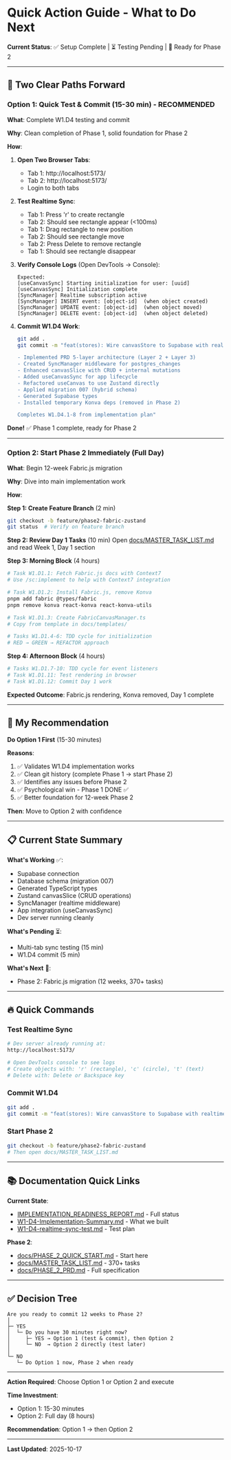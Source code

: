 # Quick Action Guide - What to Do Next

**Current Status**: ✅ Setup Complete | ⏳ Testing Pending | 🚀 Ready for Phase 2

---

## 🎯 Two Clear Paths Forward

### Option 1: Quick Test & Commit (15-30 min) - RECOMMENDED

**What**: Complete W1.D4 testing and commit

**Why**: Clean completion of Phase 1, solid foundation for Phase 2

**How**:
1. **Open Two Browser Tabs**:
   - Tab 1: http://localhost:5173/
   - Tab 2: http://localhost:5173/
   - Login to both tabs

2. **Test Realtime Sync**:
   - Tab 1: Press 'r' to create rectangle
   - Tab 2: Should see rectangle appear (<100ms)
   - Tab 1: Drag rectangle to new position
   - Tab 2: Should see rectangle move
   - Tab 2: Press Delete to remove rectangle
   - Tab 1: Should see rectangle disappear

3. **Verify Console Logs** (Open DevTools → Console):
   ```
   Expected:
   [useCanvasSync] Starting initialization for user: [uuid]
   [useCanvasSync] Initialization complete
   [SyncManager] Realtime subscription active
   [SyncManager] INSERT event: [object-id]  (when object created)
   [SyncManager] UPDATE event: [object-id]  (when object moved)
   [SyncManager] DELETE event: [object-id]  (when object deleted)
   ```

4. **Commit W1.D4 Work**:
   ```bash
   git add .
   git commit -m "feat(stores): Wire canvasStore to Supabase with realtime sync

   - Implemented PRD 5-layer architecture (Layer 2 + Layer 3)
   - Created SyncManager middleware for postgres_changes
   - Enhanced canvasSlice with CRUD + internal mutations
   - Added useCanvasSync for app lifecycle
   - Refactored useCanvas to use Zustand directly
   - Applied migration 007 (hybrid schema)
   - Generated Supabase types
   - Installed temporary Konva deps (removed in Phase 2)

   Completes W1.D4.1-8 from implementation plan"
   ```

**Done!** ✅ Phase 1 complete, ready for Phase 2

---

### Option 2: Start Phase 2 Immediately (Full Day)

**What**: Begin 12-week Fabric.js migration

**Why**: Dive into main implementation work

**How**:

**Step 1: Create Feature Branch** (2 min)
```bash
git checkout -b feature/phase2-fabric-zustand
git status  # Verify on feature branch
```

**Step 2: Review Day 1 Tasks** (10 min)
Open [docs/MASTER_TASK_LIST.md](../docs/MASTER_TASK_LIST.md) and read Week 1, Day 1 section

**Step 3: Morning Block** (4 hours)
```bash
# Task W1.D1.1: Fetch Fabric.js docs with Context7
# Use /sc:implement to help with Context7 integration

# Task W1.D1.2: Install Fabric.js, remove Konva
pnpm add fabric @types/fabric
pnpm remove konva react-konva react-konva-utils

# Task W1.D1.3: Create FabricCanvasManager.ts
# Copy from template in docs/templates/

# Tasks W1.D1.4-6: TDD cycle for initialization
# RED → GREEN → REFACTOR approach
```

**Step 4: Afternoon Block** (4 hours)
```bash
# Tasks W1.D1.7-10: TDD cycle for event listeners
# Task W1.D1.11: Test rendering in browser
# Task W1.D1.12: Commit Day 1 work
```

**Expected Outcome**: Fabric.js rendering, Konva removed, Day 1 complete

---

## 🚦 My Recommendation

**Do Option 1 First** (15-30 minutes)

**Reasons**:
1. ✅ Validates W1.D4 implementation works
2. ✅ Clean git history (complete Phase 1 → start Phase 2)
3. ✅ Identifies any issues before Phase 2
4. ✅ Psychological win - Phase 1 DONE ✅
5. ✅ Better foundation for 12-week Phase 2

**Then**: Move to Option 2 with confidence

---

## 📋 Current State Summary

**What's Working** ✅:
- Supabase connection
- Database schema (migration 007)
- Generated TypeScript types
- Zustand canvasSlice (CRUD operations)
- SyncManager (realtime middleware)
- App integration (useCanvasSync)
- Dev server running cleanly

**What's Pending** ⏳:
- Multi-tab sync testing (15 min)
- W1.D4 commit (5 min)

**What's Next** 🚀:
- Phase 2: Fabric.js migration (12 weeks, 370+ tasks)

---

## 🔥 Quick Commands

### Test Realtime Sync
```bash
# Dev server already running at:
http://localhost:5173/

# Open DevTools console to see logs
# Create objects with: 'r' (rectangle), 'c' (circle), 't' (text)
# Delete with: Delete or Backspace key
```

### Commit W1.D4
```bash
git add .
git commit -m "feat(stores): Wire canvasStore to Supabase with realtime sync"
```

### Start Phase 2
```bash
git checkout -b feature/phase2-fabric-zustand
# Then open docs/MASTER_TASK_LIST.md
```

---

## 📚 Documentation Quick Links

**Current State**:
- [IMPLEMENTATION_READINESS_REPORT.md](IMPLEMENTATION_READINESS_REPORT.md) - Full status
- [W1-D4-Implementation-Summary.md](W1-D4-Implementation-Summary.md) - What we built
- [W1-D4-realtime-sync-test.md](W1-D4-realtime-sync-test.md) - Test plan

**Phase 2**:
- [docs/PHASE_2_QUICK_START.md](../docs/PHASE_2_QUICK_START.md) - Start here
- [docs/MASTER_TASK_LIST.md](../docs/MASTER_TASK_LIST.md) - 370+ tasks
- [docs/PHASE_2_PRD.md](../docs/PHASE_2_PRD.md) - Full specification

---

## ✅ Decision Tree

```
Are you ready to commit 12 weeks to Phase 2?
│
├─ YES
│  └─ Do you have 30 minutes right now?
│     ├─ YES → Option 1 (test & commit), then Option 2
│     └─ NO  → Option 2 directly (test later)
│
└─ NO
   └─ Do Option 1 now, Phase 2 when ready
```

---

**Action Required**: Choose Option 1 or Option 2 and execute

**Time Investment**:
- Option 1: 15-30 minutes
- Option 2: Full day (8 hours)

**Recommendation**: Option 1 → then Option 2

---

**Last Updated**: 2025-10-17
